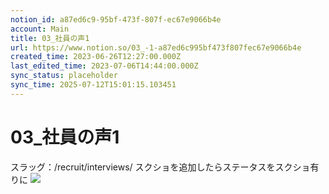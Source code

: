 ```yaml
---
notion_id: a87ed6c9-95bf-473f-807f-ec67e9066b4e
account: Main
title: 03_社員の声1
url: https://www.notion.so/03_-1-a87ed6c995bf473f807fec67e9066b4e
created_time: 2023-06-26T12:27:00.000Z
last_edited_time: 2023-07-06T14:44:00.000Z
sync_status: placeholder
sync_time: 2025-07-12T15:01:15.103451
---
```

# 03_社員の声1

スラッグ：/recruit/interviews/
スクショを追加したらステータスをスクショ有りに
![](https://prod-files-secure.s3.us-west-2.amazonaws.com/736adce6-a3a4-4a64-9f74-d9aa055c96d2/81ec2bc9-0013-4169-a49f-62efc3ec87e3/screencapture-localhost-3000-recruit-interviews-2023-07-06-19_42_06.png?X-Amz-Algorithm=AWS4-HMAC-SHA256&X-Amz-Content-Sha256=UNSIGNED-PAYLOAD&X-Amz-Credential=ASIAZI2LB4663MADNMZR%2F20250719%2Fus-west-2%2Fs3%2Faws4_request&X-Amz-Date=20250719T041233Z&X-Amz-Expires=3600&X-Amz-Security-Token=IQoJb3JpZ2luX2VjEIT%2F%2F%2F%2F%2F%2F%2F%2F%2F%2FwEaCXVzLXdlc3QtMiJIMEYCIQDmuWGF6gESFOqKJCDMOHvoOMlKP2DmfpiMFRhIMDjisAIhAKS8tzfS2VGIALZqTBg%2BZJk6JSY9wNA%2BQxUi7K%2Fm7m%2BVKogECJ3%2F%2F%2F%2F%2F%2F%2F%2F%2F%2FwEQABoMNjM3NDIzMTgzODA1Igybd82kljsb3dnajyEq3AOIfAoRuXx8wN6MFsuY1LU8j%2BormZZyi5okNc38A7QBfSNuFUgEIRevRwhNl3OVQzbO34jqgUj4bjWBBnfUiDzM2Vv25gAR%2FBcy%2FZhRZQrHJIDKRq%2Fh8nbZgCO80Y4cmHwcCbl5ueRu5qLPv9usVzWb5NQksaQRG%2B9KIwIrZMtYrLWPKDWxXWSD1b56t7QT%2B%2BDs2WtSM3LKmqij7DNYa926UNI8lgu8CvtCLHzm5ysqsXJXVP639c8moxGvPObMuwyuY9qadJFJ2176M6oBvCjJThbagCw7wAhDlIE1gGD3QfglWJ0yfp%2F1eEah8rS4utiUaxGPF2se%2Bh9wzejcRmZ%2BoSuXSp3n%2FFmjeOeEjGpgzagTyYjXl2XDG8LV2xETDQbMUvODIBVigNLz7Q8bbop5xOCpkgLw35BQ5mSsvE4O%2B0Q0Ltjf7qTw%2F5C22Fjbkw7s9zrIdVM9B%2B7GyJ2DY3pZ8v0h2ppM2gK%2FQ7MM5s8%2BZ1hyc%2FP29wSnQ15kEfgFCJgZ%2FOW634k%2FVXu3Auxgw0Mizv6PhfEGGkgxnaKPCKHWcdm6YfZUPIftps8mIXWiKYZL6EaQevtMcYAuf6smhNxNaP%2F58fbiMEkORyVqk4CqNX2qeArfpKMh0pf7RzCFq%2BzDBjqkAbOogf%2BKg4YxyxgJ6gIaoe34du5%2B5k013mJ%2Fy5vPCZuCTmylhxBL8PX6T6a1ISraAmsdxVxFDM0NUBSscIAfIFA4%2BvgYYTQOSIsyEB%2F4uRQG7xvfCJWAQx2DnfG6defExi9ctT9vZ5iqROTrHEZftlnLLmBdibsY8wHPOpIFB2mQfN6MFCeZereb%2B4Djukt%2BH5bStU0Ifho%2FPa3KSyFIhIJ7iRFx&X-Amz-Signature=b78734203b7609477f5e5aad69c861be9622b9ba6c2d009d7026e30c4ae7dffd&X-Amz-SignedHeaders=host&x-amz-checksum-mode=ENABLED&x-id=GetObject)